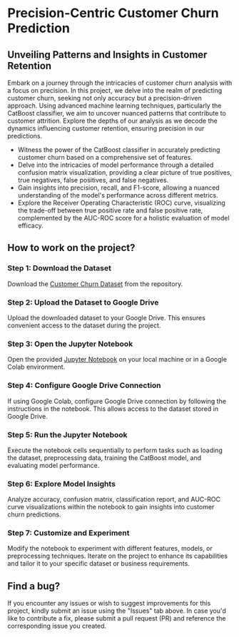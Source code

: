 
# Precision-Centric Customer Churn Prediction

## Unveiling Patterns and Insights in Customer Retention

Embark on a journey through the intricacies of customer churn analysis with a focus on precision. In this project, we delve into the realm of predicting customer churn, seeking not only accuracy but a precision-driven approach. Using advanced machine learning techniques, particularly the CatBoost classifier, we aim to uncover nuanced patterns that contribute to customer attrition. Explore the depths of our analysis as we decode the dynamics influencing customer retention, ensuring precision in our predictions.

* Witness the power of the CatBoost classifier in accurately predicting customer churn based on a comprehensive set of features.
* Delve into the intricacies of model performance through a detailed confusion matrix visualization, providing a clear picture of true positives, true negatives, false positives, and false negatives.
* Gain insights into precision, recall, and F1-score, allowing a nuanced understanding of the model's performance across different metrics.
* Explore the Receiver Operating Characteristic (ROC) curve, visualizing the trade-off between true positive rate and false positive rate, complemented by the AUC-ROC score for a holistic evaluation of model efficacy.

## How to work on the project?

### Step 1: Download the Dataset
Download the <a href="https://github.com/Atharva-Parkar/Customer-Churn-Prediction-with-Machine-Learning/blob/main/Customer_Churn.csv">Customer Churn Dataset</a> from the repository.

### Step 2: Upload the Dataset to Google Drive
Upload the downloaded dataset to your Google Drive. This ensures convenient access to the dataset during the project.

### Step 3: Open the Jupyter Notebook
Open the provided <a href="https://github.com/Atharva-Parkar/Customer-Churn-Prediction-with-Machine-Learning/blob/main/Customer_Churn_Prediction.ipynb">Jupyter Notebook</a> on your local machine or in a Google Colab environment.
 
### Step 4: Configure Google Drive Connection
If using Google Colab, configure Google Drive connection by following the instructions in the notebook. This allows access to the dataset stored in Google Drive.

### Step 5: Run the Jupyter Notebook
Execute the notebook cells sequentially to perform tasks such as loading the dataset, preprocessing data, training the CatBoost model, and evaluating model performance.

### Step 6: Explore Model Insights
Analyze accuracy, confusion matrix, classification report, and AUC-ROC curve visualizations within the notebook to gain insights into customer churn predictions.

### Step 7: Customize and Experiment
Modify the notebook to experiment with different features, models, or preprocessing techniques.
Iterate on the project to enhance its capabilities and tailor it to your specific dataset or business requirements.

## Find a bug?

If you encounter any issues or wish to suggest improvements for this project, kindly submit an issue using the "Issues" tab above. In case you'd like to contribute a fix, please submit a pull request (PR) and reference the corresponding issue you created.
